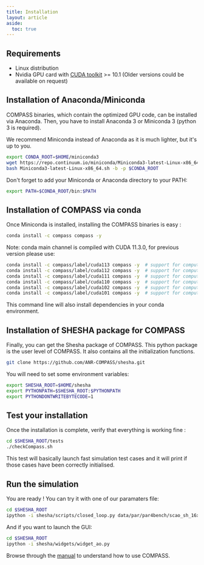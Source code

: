 ```yaml
---
title: Installation
layout: article
aside:
  toc: true
---
```


## Requirements

- Linux distribution
- Nvidia GPU card with [CUDA toolkit](https://developer.nvidia.com/cuda-downloads) >= 10.1 (Older versions could be available on request)

## Installation of Anaconda/Miniconda

COMPASS binaries, which contain the optimized GPU code, can be installed via Anaconda.
Then, you have to install Anaconda 3 or Miniconda 3 (python 3 is required).

We recommend Miniconda instead of Anaconda as it is much lighter, but it's up to you.

```bash
export CONDA_ROOT=$HOME/miniconda3
wget https://repo.continuum.io/miniconda/Miniconda3-latest-Linux-x86_64.sh
bash Miniconda3-latest-Linux-x86_64.sh -b -p $CONDA_ROOT
```

Don't forget to add your Miniconda or Anaconda directory to your PATH:

```bash
export PATH=$CONDA_ROOT/bin:$PATH
```

## Installation of COMPASS via conda
Once Miniconda is installed, installing the COMPASS binaries is easy :

```bash
conda install -c compass compass -y
```

Note: conda main channel is compiled with CUDA 11.3.0, for previous version please use:

```bash
conda install -c compass/label/cuda113 compass -y  # support for compute capability 3.5 – 8.6
conda install -c compass/label/cuda112 compass -y  # support for compute capability 3.5 – 8.6
conda install -c compass/label/cuda111 compass -y  # support for compute capability 3.5 – 8.6
conda install -c compass/label/cuda110 compass -y  # support for compute capability 3.5 – 8.0
conda install -c compass/label/cuda102 compass -y  # support for compute capability 3.5 – 7.5
conda install -c compass/label/cuda101 compass -y  # support for compute capability 3.5 – 7.5
```

This command line will also install dependencies in your conda environment.

## Installation of SHESHA package for COMPASS

Finally, you can get the Shesha package of COMPASS. This python package is the user level of COMPASS. It also contains all the initialization functions.

```bash
git clone https://github.com/ANR-COMPASS/shesha.git
```

You will need to set some environment variables:

```bash
export SHESHA_ROOT=$HOME/shesha
export PYTHONPATH=$SHESHA_ROOT:$PYTHONPATH
export PYTHONDONTWRITEBYTECODE=1
```

## Test your installation

Once the installation is complete, verify that everything is working fine :
```bash
cd $SHESHA_ROOT/tests
./checkCompass.sh
```
This test will basically launch fast simulation test cases and it will print if those cases have been correctly initialised.

## Run the simulation

You are ready !
You can try it with one of our paramaters file:

```bash
cd $SHESHA_ROOT
ipython -i shesha/scripts/closed_loop.py data/par/par4bench/scao_sh_16x16_8pix.py
```

And if you want to launch the GUI:

```bash
cd $SHESHA_ROOT
ipython -i shesha/widgets/widget_ao.py
```

Browse through the [manual](manual.html) to understand how to use COMPASS.
